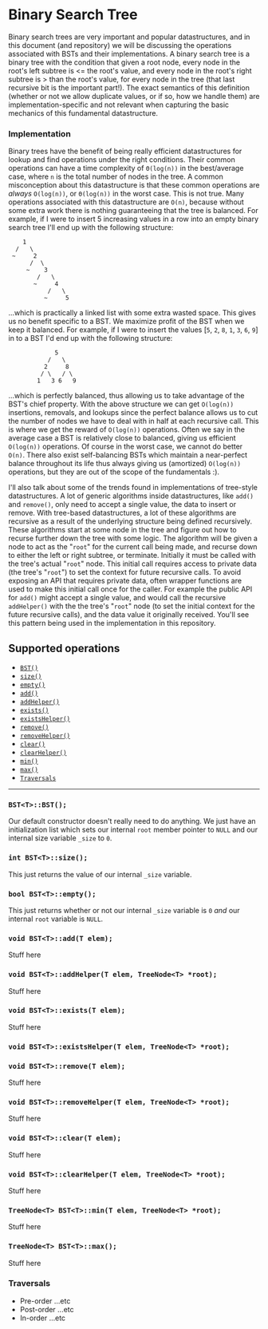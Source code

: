 # Binary Search Tree

Binary search trees are very important and popular datastructures, and in this document (and repository) we
will be discussing the operations associated with BSTs and their implementations. A binary search tree is a
binary tree with the condition that given a root node, every node in the root's left subtree is <= the root's
value, and every node in the root's right subtree is > than the root's value, for every node in the tree (that
last recursive bit is the important part!). The exact semantics of this definition (whether or not we allow
duplicate values, or if so, how we handle them) are implementation-specific and not relevant when capturing the
basic mechanics of this fundamental datastructure.

### Implementation

Binary trees have the benefit of being really efficient datastructures for lookup and find
operations under the right conditions. Their common operations can have a time complexity
of `Θ(log(n))` in the best/average case, where `n` is the total number of nodes in the tree.
A common misconception about this datastructure is that these common operations are *always*
`O(log(n))`, or `Θ(log(n))` in the worst case. This is not true. Many operations associated
with this datastructure are `O(n)`, because without some extra work there is nothing guaranteeing
that the tree is balanced. For example, if I were to insert 5 increasing values in a row into an
empty binary search tree I'll end up with the following structure:

```
    1
  /   \
 ~     2
      /  \
     ~    3
        /   \
       ~     4
           /   \
          ~     5
```

...which is practically a linked list with some extra wasted space. This gives us no benefit
specific to a BST. We maximize profit of the BST when we keep it balanced. For example, if I were
to insert the values [`5`, `2`, `8`, `1`, `3`, `6`, `9`] in to a BST I'd end up with the following
structure:

```
             5
           /   \
          2     8
         / \   / \
        1   3 6   9
```

...which is perfectly balanced, thus allowing us to take advantage of the BST's chief property. With
the above structure we can get `O(log(n))` insertions, removals, and lookups since the perfect balance
allows us to cut the number of nodes we have to deal with in half at each recursive call. This is where
we get the reward of `O(log(n))` operations. Often we say in the average case a BST is relatively close
to balanced, giving us efficient `O(log(n))` operations. Of course in the worst case, we cannot do better
`O(n)`. There also exist self-balancing BSTs which maintain a near-perfect balance throughout its life
thus always giving us (amortized) `O(log(n))` operations, but they are out of the scope of the fundamentals :).

I'll also talk about some of the trends found in implementations of tree-style datastructures. A lot
of generic algorithms inside datastructures, like `add()` and `remove()`, only need to accept a single
value, the data to insert or remove. With tree-based datastructures, a lot of these algorithms are
recursive as a result of the underlying structure being defined recursively. These algorithms start at
some node in the tree and figure out how to recurse further down the tree with some logic. The algorithm
will be given a node to act as the "`root`" for the current call being made, and recurse down to either
the left or right subtree, or terminate. Initially it must be called with the tree's actual "`root`" node.
This initial call requires access to private data (the tree's "`root`") to set the context for future
recursive calls. To avoid exposing an API that requires private data, often wrapper functions are used to
make this initial call once for the caller. For example the public API for `add()` might accept a single
value, and would call the recursive `addHelper()` with the the tree's "`root`" node (to set the initial
context for the future recursive calls), and the data value it originally received. You'll see this pattern
being used in the implementation in this repository.

## Supported operations

 - [`BST()`](#default-constructor)
 - [`size()`](#size)
 - [`empty()`](#empty)
 - [`add()`](#add)
 - [`addHelper()`](#add-helper)
 - [`exists()`](#exists)
 - [`existsHelper()`](#exists-helper)
 - [`remove()`](#remove)
 - [`removeHelper()`](#remove-helper)
 - [`clear()`](#clear)
 - [`clearHelper()`](#clear-helper)
 - [`min()`](#min)
 - [`max()`](#max)
 - [`Traversals`](#traversals)

----

<a name="default-constructor"></a>
### `BST<T>::BST();`

Our default constructor doesn't really need to do anything. We just have an initialization
list which sets our internal `root` member pointer to `NULL` and our internal size variable
`_size` to `0`.

<a name="size"></a>
### `int BST<T>::size();`

This just returns the value of our internal `_size` variable.

<a name="empty"></a>
### `bool BST<T>::empty();`

This just returns whether or not our internal `_size` variable is `0` *and* our internal `root`
variable is `NULL`.

<a name="add"></a>
### `void BST<T>::add(T elem);`

Stuff here

<a name="add-helper"></a>
### `void BST<T>::addHelper(T elem, TreeNode<T> *root);`

Stuff here

<a name="exists"></a>
### `void BST<T>::exists(T elem);`

Stuff here

<a name="exists-helper"></a>
### `void BST<T>::existsHelper(T elem, TreeNode<T> *root);`

<a name="remove"></a>
### `void BST<T>::remove(T elem);`

Stuff here

<a name="remove-helper"></a>
### `void BST<T>::removeHelper(T elem, TreeNode<T> *root);`

Stuff here

<a name="clear"></a>
### `void BST<T>::clear(T elem);`

Stuff here

<a name="clear-helper"></a>
### `void BST<T>::clearHelper(T elem, TreeNode<T> *root);`

Stuff here

<a name="min"></a>
### `TreeNode<T> BST<T>::min(T elem, TreeNode<T> *root);`

Stuff here

<a name="max"></a>
### `TreeNode<T> BST<T>::max();`

Stuff here

<a name="traversals"></a>
### Traversals

 - Pre-order ...etc
 - Post-order ...etc
 - In-order ...etc
